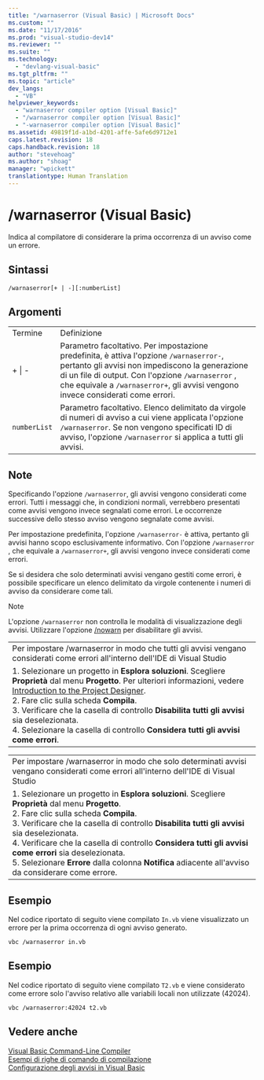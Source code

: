 ```yaml
---
title: "/warnaserror (Visual Basic) | Microsoft Docs"
ms.custom: ""
ms.date: "11/17/2016"
ms.prod: "visual-studio-dev14"
ms.reviewer: ""
ms.suite: ""
ms.technology: 
  - "devlang-visual-basic"
ms.tgt_pltfrm: ""
ms.topic: "article"
dev_langs: 
  - "VB"
helpviewer_keywords: 
  - "warnaserror compiler option [Visual Basic]"
  - "/warnaserror compiler option [Visual Basic]"
  - "-warnaserror compiler option [Visual Basic]"
ms.assetid: 49819f1d-a1bd-4201-affe-5afe6d9712e1
caps.latest.revision: 18
caps.handback.revision: 18
author: "stevehoag"
ms.author: "shoag"
manager: "wpickett"
translationtype: Human Translation
---
```

# /warnaserror (Visual Basic)
Indica al compilatore di considerare la prima occorrenza di un avviso come un errore.  
  
## Sintassi  
  
```  
/warnaserror[+ | -][:numberList]  
```  
  
## Argomenti  
  
|||  
|-|-|  
|Termine|Definizione|  
|\+ &#124; \-|Parametro facoltativo.  Per impostazione predefinita, è attiva l'opzione `/warnaserror-`, pertanto gli avvisi non impediscono la generazione di un file di output.  Con l'opzione `/warnaserror` , che equivale a `/warnaserror+`, gli avvisi vengono invece considerati come errori.|  
|`numberList`|Parametro facoltativo.  Elenco delimitato da virgole di numeri di avviso a cui viene applicata l'opzione `/warnaserror`.  Se non vengono specificati ID di avviso, l'opzione `/warnaserror` si applica a tutti gli avvisi.|  
  
## Note  
 Specificando l'opzione `/warnaserror`, gli avvisi vengono considerati come errori.  Tutti i messaggi che, in condizioni normali, verrebbero presentati come avvisi vengono invece segnalati come errori.  Le occorrenze successive dello stesso avviso vengono segnalate come avvisi.  
  
 Per impostazione predefinita, l'opzione `/warnaserror-` è attiva, pertanto gli avvisi hanno scopo esclusivamente informativo.  Con l'opzione `/warnaserror` , che equivale a `/warnaserror+`, gli avvisi vengono invece considerati come errori.  
  
 Se si desidera che solo determinati avvisi vengano gestiti come errori, è possibile specificare un elenco delimitato da virgole contenente i numeri di avviso da considerare come tali.  
  
> [!NOTE]
>  L'opzione `/warnaserror` non controlla le modalità di visualizzazione degli avvisi.  Utilizzare l'opzione [\/nowarn](../../../visual-basic/reference/command-line-compiler/nowarn.md) per disabilitare gli avvisi.  
  
||  
|-|  
|Per impostare \/warnaserror in modo che tutti gli avvisi vengano considerati come errori all'interno dell'IDE di Visual Studio|  
|1.  Selezionare un progetto in **Esplora soluzioni**.  Scegliere **Proprietà** dal menu **Progetto**.  Per ulteriori informazioni, vedere [Introduction to the Project Designer](http://msdn.microsoft.com/it-it/898dd854-c98d-430c-ba1b-a913ce3c73d7).<br />2.  Fare clic sulla scheda **Compila**.<br />3.  Verificare che la casella di controllo **Disabilita tutti gli avvisi** sia deselezionata.<br />4.  Selezionare la casella di controllo **Considera tutti gli avvisi come errori**.|  
  
||  
|-|  
|Per impostare \/warnaserror in modo che solo determinati avvisi vengano considerati come errori all'interno dell'IDE di Visual Studio|  
|1.  Selezionare un progetto in **Esplora soluzioni**.  Scegliere **Proprietà** dal menu **Progetto**.<br />2.  Fare clic sulla scheda **Compila**.<br />3.  Verificare che la casella di controllo **Disabilita tutti gli avvisi** sia deselezionata.<br />4.  Verificare che la casella di controllo **Considera tutti gli avvisi come errori** sia deselezionata.<br />5.  Selezionare **Errore** dalla colonna **Notifica** adiacente all'avviso da considerare come errore.|  
  
## Esempio  
 Nel codice riportato di seguito viene compilato `In.vb` viene visualizzato un errore per la prima occorrenza di ogni avviso generato.  
  
```  
vbc /warnaserror in.vb  
```  
  
## Esempio  
 Nel codice riportato di seguito viene compilato `T2.vb` e viene considerato come errore solo l'avviso relativo alle variabili locali non utilizzate \(42024\).  
  
```  
vbc /warnaserror:42024 t2.vb  
```  
  
## Vedere anche  
 [Visual Basic Command\-Line Compiler](../../../visual-basic/reference/command-line-compiler/index.md)   
 [Esempi di righe di comando di compilazione](../../../visual-basic/reference/command-line-compiler/sample-compilation-command-lines.md)   
 [Configurazione degli avvisi in Visual Basic](/visual-studio/ide/configuring-warnings-in-visual-basic)
